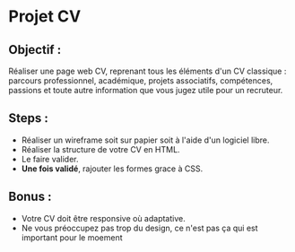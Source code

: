 # Projet CV

## Objectif : 

Réaliser une page web CV, reprenant tous les éléments d'un CV classique : parcours professionnel, académique, projets associatifs, compétences, passions et toute autre information que vous jugez utile pour un recruteur.

## Steps : 

- Réaliser un wireframe soit sur papier soit à l'aide d'un logiciel libre.
- Réaliser la structure de votre CV en HTML.
- Le faire valider.
- **Une fois validé**, rajouter les formes grace à CSS.

## Bonus :

- Votre CV doit être responsive où adaptative.
- Ne vous préoccupez pas trop du design, ce n'est pas ça qui est important pour le moement
